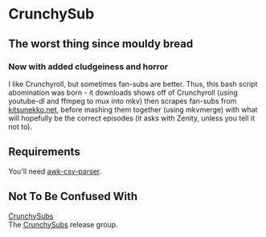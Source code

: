 # CrunchySub

## The worst thing since mouldy bread

### Now with added cludgeiness and horror

I like Crunchyroll, but sometimes fan-subs are better.
Thus, this bash script abomination was born - it downloads shows off of Crunchyroll (using youtube-dl and ffmpeg to mux into mkv) then scrapes fan-subs from [kitsunekko.net](http://kitsunekko.net), before mashing them together (using mkvmerge) with what will hopefully be the correct episodes (it asks with Zenity, unless you tell it not to).

## Requirements

You'll need [awk-csv-parser](https://github.com/geoffroy-aubry/awk-csv-parser).

## Not To Be Confused With

[CrunchySubs](https://github.com/7ouma/CrunchySubs)  
The [CrunchySubs](https://anidb.net/perl-bin/animedb.pl?show=group&gid=8811) release group.
